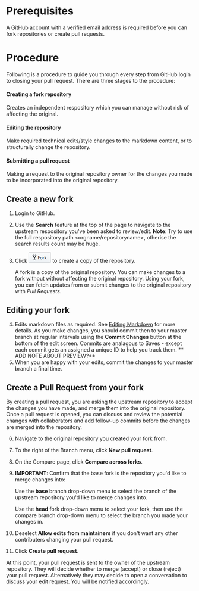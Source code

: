 # Prerequisites
A GitHub account with a verified email address is required before you can fork repositories or create pull requests.

# Procedure
Following is a procedure to guide you through every step from GitHub login to closing your pull request. There are three stages to the procedure:
#### Creating a fork repository
  Creates an independent respository which you can manage without risk of affecting the original.
#### Editing the repository
  Make required technical edits/style changes to the markdown content, or to structurally change the repository.
#### Submitting a pull request 
  Making a request to the original repository owner for the changes you made to be incorporated into the original repository.

## Create a new fork
1.  Login to GitHub.
2.  Use the **Search** feature at the top of the page to navigate to the upstream respository you've been asked to review/edit.
    **Note**: Try to use the full respository path <orgname/repositoryname>, otherise the search results count may be huge.
3.  Click ![](/images/fork.PNG) to create a copy of the repository. 

    A fork is a copy of the original repository. You can make changes to a fork without without affecting the original repository. Using your fork, you can fetch updates from or submit changes to the original repository with *Pull Requests*.

## Editing your fork

 4.   Edits markdown files as required. See [Editing Markdown][] for more details.
  As you make changes, you should commit then to your master branch at regular intervals using the **Commit Changes** button at the bottom of the edit screen.
  Commits are analagous to Saves - except each commit gets an assigned a unique ID to help you track them.
     ** ADD NOTE ABOUT PREVIEW?**
 5.   When you are happy with your edits, commit the changes to your master branch a final time.
 
 ## Create a Pull Request from your fork
 By creating a pull request, you are asking the upstream repository to accept the changes you have made, and merge them into the original repository. Once a pull request is opened, you can discuss and review the potential changes with collaborators and add follow-up commits before the changes are merged into the repository.
 
 6. Navigate to the original repository you created your fork from.
 7. To the right of the Branch menu, click **New pull request**.
 8. On the Compare page, click **Compare across forks**.
 9. **IMPORTANT**: Confirm that the base fork is the repository you'd like to merge changes into:
 
    Use the **base** branch drop-down menu to select the branch of the upstream repository you'd like to merge changes into.
 
    Use the **head** fork drop-down menu to select your fork, then use the compare branch drop-down menu to select the branch you made your changes in.
 
 11. Deselect **Allow edits from maintainers** if you don't want any other contributers changing your pull request.
 10. Click **Create pull request**.
 
 At this point, your pull request is sent to the owner of the upstream repository. They will decide whether to merge (accept) or close (reject)  your pull request. Alternatively they may decide to open a conversation to discuss your edit request. You will be notified accordingly.
 
 
 
 
 
  




[Editing Markdown]:markdown.md

